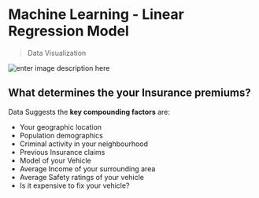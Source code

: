 # Machine Learning - Linear Regression Model

> Data Visualization 

![enter image description here](/200_viz_snapshot.png)

## What determines the your Insurance premiums?
Data Suggests the **key compounding factors** are:

 - Your geographic location 
 - Population demographics 
 - Criminal activity in your neighbourhood 
 - Previous Insurance claims 
 - Model of your Vehicle 
 - Average Income of your surrounding area 
 - Average Safety ratings of your vehicle 
 - Is it expensive to fix your vehicle?


